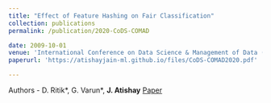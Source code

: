 ```yaml
---
title: "Effect of Feature Hashing on Fair Classification"
collection: publications
permalink: /publication/2020-CoDS-COMAD

date: 2009-10-01
venue: 'International Conference on Data Science & Management of Data (CODS-COMAD) <br/>Young Researcher’s Symposium, Hyderbad, January 2020'
paperurl: 'https://atishayjain-ml.github.io/files/CoDS-COMAD2020.pdf'

---
```

Authors - D. Ritik*, G. Varun*, <strong>J. Atishay</strong>
[Paper](https://academicpages.github.io/files/CoDS-COMAD2020.pdf)

